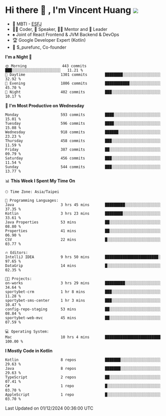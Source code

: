 # Hi there 👋 , I'm Vincent Huang ![](https://komarev.com/ghpvc/?username=Jian-Min-Huang)
- 👀 MBTI - [ESFJ](https://www.16personalities.com/esfj-personality)
- 👨‍💻 Coder, 🎤 Speaker, 👨‍🏫 Mentor and 🚀 Leader
- ♠️ Joint of React Frontend & JVM Backend & DevOps
- 🏆 Google Developer Expert (Kotlin)
- 💼 $_purefunc, Co-founder

<!--START_SECTION:waka-->
**I'm a Night 🦉** 

```text
🌞 Morning                443 commits         ███░░░░░░░░░░░░░░░░░░░░░░   11.21 % 
🌆 Daytime                1301 commits        ████████░░░░░░░░░░░░░░░░░   32.92 % 
🌃 Evening                1806 commits        ███████████░░░░░░░░░░░░░░   45.70 % 
🌙 Night                  402 commits         ███░░░░░░░░░░░░░░░░░░░░░░   10.17 % 
```
📅 **I'm Most Productive on Wednesday** 

```text
Monday                   593 commits         ████░░░░░░░░░░░░░░░░░░░░░   15.01 % 
Tuesday                  596 commits         ████░░░░░░░░░░░░░░░░░░░░░   15.08 % 
Wednesday                918 commits         ██████░░░░░░░░░░░░░░░░░░░   23.23 % 
Thursday                 458 commits         ███░░░░░░░░░░░░░░░░░░░░░░   11.59 % 
Friday                   387 commits         ██░░░░░░░░░░░░░░░░░░░░░░░   09.79 % 
Saturday                 456 commits         ███░░░░░░░░░░░░░░░░░░░░░░   11.54 % 
Sunday                   544 commits         ███░░░░░░░░░░░░░░░░░░░░░░   13.77 % 
```


📊 **This Week I Spent My Time On** 

```text
🕑︎ Time Zone: Asia/Taipei

💬 Programming Languages: 
Java                     3 hrs 45 mins       █████████░░░░░░░░░░░░░░░░   37.35 % 
Kotlin                   3 hrs 23 mins       ████████░░░░░░░░░░░░░░░░░   33.61 % 
Java Properties          53 mins             ██░░░░░░░░░░░░░░░░░░░░░░░   08.80 % 
Properties               41 mins             ██░░░░░░░░░░░░░░░░░░░░░░░   06.90 % 
CSV                      22 mins             █░░░░░░░░░░░░░░░░░░░░░░░░   03.77 % 

🔥 Editors: 
IntelliJ IDEA            9 hrs 50 mins       ████████████████████████░   97.65 % 
DataGrip                 14 mins             █░░░░░░░░░░░░░░░░░░░░░░░░   02.35 % 

🐱‍💻 Projects: 
on-works                 3 hrs 29 mins       █████████░░░░░░░░░░░░░░░░   34.64 % 
sportybet-crm            1 hr 8 mins         ███░░░░░░░░░░░░░░░░░░░░░░   11.28 % 
sportybet-sms-center     1 hr 3 mins         ███░░░░░░░░░░░░░░░░░░░░░░   10.47 % 
config-repo-staging      53 mins             ██░░░░░░░░░░░░░░░░░░░░░░░   08.84 % 
sportybet-web-mvc        45 mins             ██░░░░░░░░░░░░░░░░░░░░░░░   07.59 % 

💻 Operating System: 
Mac                      10 hrs 4 mins       █████████████████████████   100.00 % 
```

**I Mostly Code in Kotlin** 

```text
Kotlin                   8 repos             ███████░░░░░░░░░░░░░░░░░░   29.63 % 
Java                     8 repos             ███████░░░░░░░░░░░░░░░░░░   29.63 % 
TypeScript               2 repos             ██░░░░░░░░░░░░░░░░░░░░░░░   07.41 % 
C#                       1 repo              █░░░░░░░░░░░░░░░░░░░░░░░░   03.70 % 
AppleScript              1 repo              █░░░░░░░░░░░░░░░░░░░░░░░░   03.70 % 
```




 Last Updated on 01/12/2024 00:36:00 UTC
<!--END_SECTION:waka-->
